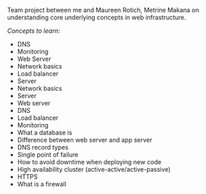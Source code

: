 Team project between me and Maureen Rotich, Metrine Makana on understanding core underlying concepts in web infrastructure.

*Concepts to learn:*
- DNS
- Monitoring
- Web Server
- Network basics
- Load balancer
- Server
- Network basics
- Server
- Web server
- DNS
- Load balancer
- Monitoring
- What a database is
- Difference between web server and app server
- DNS record types
- Single point of failure
- How to avoid downtime when deploying new code
- High availability cluster (active-active/active-passive)
- HTTPS
- What is a firewall
